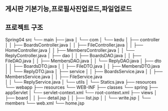 ## 게시판 기본기능,프로필사진업로드,파일업로드

## 프로젝트 구조
Spring04
src
└── main
├── java
│   └── com
│       └── kedu
│           ├── controller
│           │   ├── BoardsController.java
│           │   ├── FileController.java
│           │   ├── HomeController.java
│           │   ├── MembersController.java
│           │   └── ReplyController.java
│           ├── dao
│           │   ├── BoardsDAO.java
│           │   ├── FileDAO.java
│           │   ├── MembersDAO.java
│           │   └── ReplyDAO.java
│           ├── dto
│           │   ├── BoardsDTO.java
│           │   ├── FileDTO.java
│           │   ├── MembersDTO.java
│           │   └── ReplyDTO.java
│           ├── service
│           │   ├── BoardsService.java
│           │   ├── MembersService.java
│           │   ├── FileService.java  
│           │   └── ReplyService.java 
│           └── utils
│               └── Statics.java
├── resources
└── webapp
├── resources
└── WEB-INF
├── classes
└── spring
├── appServlet
│   └── servlet-context.xml
└── root-context.xml
├── views
│   ├── board
│   │   ├── detail.jsp
│   │   ├── list.jsp
│   │   └── write.jsp
│   └── members
└── web.xml
└── home.jsp
